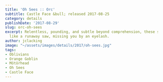 ```yaml
---
title: 'Oh Sees :: Orc'
subtitle: Castle Face &bull; released 2017-08-25
category: details
publishDate: '2017-08-29'
slug: orc-oh-sees
excerpt: Relentless, pounding, and subtle beyond comprehension, these songs buzz by
  like a runaway saw, missing you by an eyelash.
author: jclacking
image: "~/assets/images/details/2017/oh-sees.jpg"
tags:
- Oblivians
- Orange Goblin
- Mötörhead
- Oh Sees
- Castle Face
---
```


